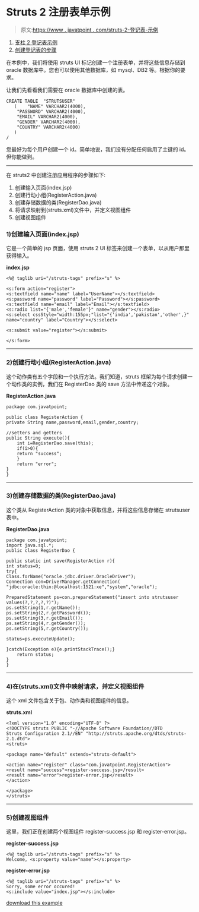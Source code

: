 # Struts 2 注册表单示例

> 原文:[https://www . javatpoint . com/struts-2-登记表-示例](https://www.javatpoint.com/struts-2-registration-form-example)

1.  [支柱 2 登记表示例](#)
2.  [创建登记表的步骤](#)

在本例中，我们将使用 struts UI 标记创建一个注册表单，并将这些信息存储到 oracle 数据库中。您也可以使用其他数据库，如 mysql、DB2 等。根据你的要求。

让我们先看看我们需要在 oracle 数据库中创建的表。

```
CREATE TABLE  "STRUTSUSER" 
   (	"NAME" VARCHAR2(4000), 
	"PASSWORD" VARCHAR2(4000), 
	"EMAIL" VARCHAR2(4000), 
	"GENDER" VARCHAR2(4000), 
	"COUNTRY" VARCHAR2(4000)
   )
/

```

您最好为每个用户创建一个 id。简单地说，我们没有分配任何启用了主键的 id。但你能做到。

* * *

在 struts2 中创建注册应用程序的步骤如下:

1.  创建输入页面(index.jsp)
2.  创建行动小组(RegisterAction.java)
3.  创建存储数据的类(RegisterDao.java)
4.  将请求映射到(struts.xml)文件中，并定义视图组件
5.  创建视图组件

### 1)创建输入页面(index.jsp)

它是一个简单的 jsp 页面，使用 struts 2 UI 标签来创建一个表单，以从用户那里获得输入。

**index.jsp**

```
<%@ taglib uri="/struts-tags" prefix="s" %>

<s:form action="register">
<s:textfield name="name" label="UserName"></s:textfield>
<s:password name="password" label="Password"></s:password>
<s:textfield name="email" label="Email"></s:textfield>
<s:radio list="{'male','female'}" name="gender"></s:radio>
<s:select cssStyle="width:155px;"list="{'india','pakistan','other',}"
name="country" label="Country"></s:select>

<s:submit value="register"></s:submit>

</s:form>

```

* * *

### 2)创建行动小组(RegisterAction.java)

这个动作类有五个字段和一个执行方法。我们知道，struts 框架为每个请求创建一个动作类的实例，我们在 RegisterDao 类的 save 方法中传递这个对象。

**RegisterAction.java**

```
package com.javatpoint;

public class RegisterAction {
private String name,password,email,gender,country;

//setters and getters
public String execute(){
	int i=RegisterDao.save(this);
	if(i>0){
	return "success";
	}
	return "error";
}
}

```

* * *

### 3)创建存储数据的类(RegisterDao.java)

这个类从 RegisterAction 类的对象中获取信息，并将这些信息存储在 strutsuser 表中。

**RegisterDao.java**

```
package com.javatpoint;
import java.sql.*;
public class RegisterDao {

public static int save(RegisterAction r){
int status=0;
try{
Class.forName("oracle.jdbc.driver.OracleDriver");
Connection con=DriverManager.getConnection(
"jdbc:oracle:thin:@localhost:1521:xe","system","oracle");

PreparedStatement ps=con.prepareStatement("insert into strutsuser values(?,?,?,?,?)");
ps.setString(1,r.getName());
ps.setString(2,r.getPassword());
ps.setString(3,r.getEmail());
ps.setString(4,r.getGender());
ps.setString(5,r.getCountry());

status=ps.executeUpdate();

}catch(Exception e){e.printStackTrace();}
	return status;
}
}

```

* * *

### 4)在(struts.xml)文件中映射请求，并定义视图组件

这个 xml 文件包含关于包、动作类和视图组件的信息。

**struts.xml**

```
<?xml version="1.0" encoding="UTF-8" ?>
<!DOCTYPE struts PUBLIC "-//Apache Software Foundation//DTD
Struts Configuration 2.1//EN" "http://struts.apache.org/dtds/struts-2.1.dtd">
<struts>

<package name="default" extends="struts-default">

<action name="register" class="com.javatpoint.RegisterAction">
<result name="success">register-success.jsp</result>
<result name="error">register-error.jsp</result>
</action>

</package>
</struts>    

```

* * *

### 5)创建视图组件

这里，我们正在创建两个视图组件 register-success.jsp 和 register-error.jsp。

**register-success.jsp**

```
<%@ taglib uri="/struts-tags" prefix="s" %>
Welcome, <s:property value="name"></s:property>

```

**register-error.jsp**

```
<%@ taglib uri="/struts-tags" prefix="s" %>
Sorry, some error occured!
<s:include value="index.jsp"></s:include>

```

[download this example](https://static.javatpoint.com/src/st/register.zip)
